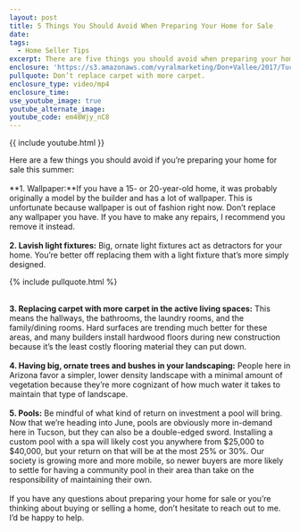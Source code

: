 ```yaml
---
layout: post
title: 5 Things You Should Avoid When Preparing Your Home for Sale
date:
tags:
  - Home Seller Tips
excerpt: There are five things you should avoid when preparing your home for sale.
enclosure: 'https://s3.amazonaws.com/vyralmarketing/Don+Vallee/2017/Tucson+Real+Estate+Agent-+Things+Not+to+Do+When+Preparing+to+Sell+Your+Home.mp4'
pullquote: Don’t replace carpet with more carpet.
enclosure_type: video/mp4
enclosure_time:
use_youtube_image: true
youtube_alternate_image:
youtube_code: em48Wjy_nC8
---
```



{{ include youtube.html }}

Here are a few things you should avoid if you’re preparing your home for sale this summer: &nbsp;
<br>&nbsp;
<br>**1. Wallpaper:**If you have a 15- or 20-year-old home, it was probably originally a model by the builder and has a lot of wallpaper. This is unfortunate because wallpaper is out of fashion right now. Don’t replace any wallpaper you have. If you have to make any repairs, I recommend you remove it instead.
<br>&nbsp;
<br>**2. Lavish light fixtures:** Big, ornate light fixtures act as detractors for your home. You’re better off replacing them with a light fixture that’s more simply designed.

{% include pullquote.html %}

<br>**3. Replacing carpet with more carpet in the active living spaces:** This means the hallways, the bathrooms, the laundry rooms, and the family/dining rooms. Hard surfaces are trending much better for these areas, and many builders install hardwood floors during new construction because it’s the least costly flooring material they can put down.&nbsp;
<br>&nbsp;
<br>**4. Having big, ornate trees and bushes in your landscaping:** People here in Arizona favor a simpler, lower density landscape with a minimal amount of vegetation because they’re more cognizant of how much water it takes to maintain that type of landscape.&nbsp;
<br>&nbsp;
<br>**5. Pools:** Be mindful of what kind of return on investment a pool will bring. Now that we’re heading into June, pools are obviously more in-demand here in Tucson, but they can also be a double-edged sword. Installing a custom pool with a spa will likely cost you anywhere from $25,000 to $40,000, but your return on that will be at the most 25% or 30%. Our society is growing more and more mobile, so newer buyers are more likely to settle for having a community pool in their area than take on the responsibility of maintaining their own.&nbsp;
<br>&nbsp;
<br>If you have any questions about preparing your home for sale or you’re thinking about buying or selling a home, don’t hesitate to reach out to me. I’d be happy to help.